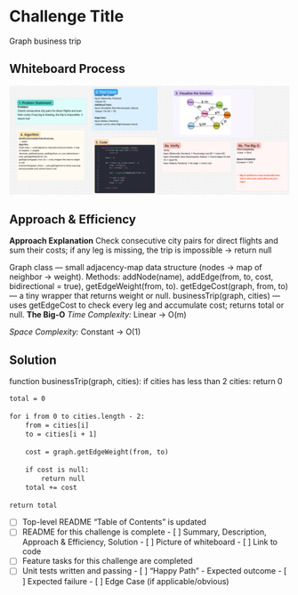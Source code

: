 # Challenge Title
<!-- Challenge Name -->
Graph business trip
## Whiteboard Process
![Graph business trip ](img/graph-business-trip-wp_cc37.png)

## Approach & Efficiency
<!-- What approach did you take? Why? What is the Big O space/time for this approach? -->
**Approach Explanation**
Check consecutive city pairs for direct flights and sum their costs; if any leg is missing, the trip is impossible → return null

Graph class — small adjacency-map data structure (nodes → map of neighbor → weight). Methods: addNode(name), addEdge(from, to, cost, bidirectional = true), getEdgeWeight(from, to).
getEdgeCost(graph, from, to) — a tiny wrapper that returns weight or null.
businessTrip(graph, cities) — uses getEdgeCost to check every leg and accumulate cost; returns total or null.
**The Big-O**
*Time Complexity:*
 Linear → O(m)

*Space Complexity:*
Constant → O(1)
## Solution
<!-- Show how to run your code, and examples of it in action -->
function businessTrip(graph, cities):
    if cities has less than 2 cities:
        return 0
    
    total = 0
    
    for i from 0 to cities.length - 2:
        from = cities[i]
        to = cities[i + 1]
        
        cost = graph.getEdgeWeight(from, to)
        
        if cost is null:
            return null
        total += cost
    
    return total

<!-- CHECKLIST: Whiteboard Process -->

 - [ ] Top-level README “Table of Contents” is updated
 - [ ] README for this challenge is complete
       - [ ] Summary, Description, Approach & Efficiency, Solution
       - [ ] Picture of whiteboard
       - [ ] Link to code
 - [ ] Feature tasks for this challenge are completed
 - [ ] Unit tests written and passing
       - [ ] “Happy Path” - Expected outcome
       - [ ] Expected failure
       - [ ] Edge Case (if applicable/obvious)
